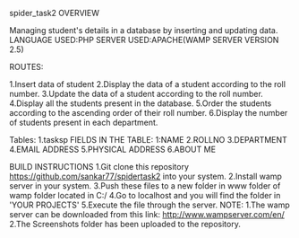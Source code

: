 spider_task2
OVERVIEW

Managing student's details in a database by inserting and updating data.
LANGUAGE USED:PHP
SERVER USED:APACHE(WAMP SERVER VERSION 2.5)

ROUTES:

1.Insert data of student
2.Display the data of a student according to the roll number.
3.Update the data of a student according to the roll number.
4.Display all the students present in the database.
5.Order the students according to the ascending order of their roll number.
6.Display the number of students present in each department.

Tables:
1.tasksp
FIELDS IN THE TABLE:
1:NAME
2.ROLLNO
3.DEPARTMENT
4.EMAIL ADDRESS
5.PHYSICAL ADDRESS
6.ABOUT ME

BUILD INSTRUCTIONS
1.Git clone this repository https://github.com/sankar77/spidertask2 into your system.
2.Install wamp server in your system.
3.Push these files to a new folder in www folder of wamp folder located in C:/
4.Go to localhost and you will find the folder in 'YOUR PROJECTS'
5.Execute the file through the server.
NOTE:
1.The wamp server can be downloaded from this link: http://www.wampserver.com/en/
2.The Screenshots folder has been uploaded to the repository.

